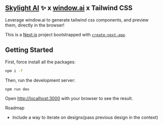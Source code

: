## [Skylight AI](skylightai.io) ✨ x [window.ai](windowai.io) x Tailwind CSS
Leverage window.ai to generate tailwind css components, and preview them, directly in the browser!

This is a [Next.js](https://nextjs.org/) project bootstrapped with [`create-next-app`](https://github.com/zeit/next.js/tree/canary/packages/create-next-app).

## Getting Started

First, force install all the packages:

```bash
npm i -f
```

Then, run the development server:

```bash
npm run dev
```

Open [http://localhost:3000](http://localhost:3000) with your browser to see the result.


Roadmap
- Include a way to iterate on designs(pass previous design in the context)
